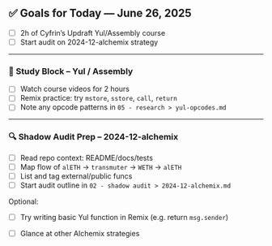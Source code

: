 ## ✅ Goals for Today — June 26, 2025

- [ ] 2h of Cyfrin’s Updraft Yul/Assembly course
- [ ] Start audit on 2024-12-alchemix strategy

---

### 🧠 Study Block – Yul / Assembly
- [ ] Watch course videos for 2 hours
- [ ] Remix practice: try `mstore`, `sstore`, `call`, `return`
- [ ] Note any opcode patterns in `05 - research > yul-opcodes.md`

---

### 🔍 Shadow Audit Prep – 2024-12-alchemix
- [ ] Read repo context: README/docs/tests
- [ ] Map flow of `alETH` → `transmuter` → `WETH` → `alETH`
- [ ] List and tag external/public funcs
- [ ] Start audit outline in `02 - shadow audit > 2024-12-alchemix.md`

Optional:
- [ ] Try writing basic Yul function in Remix (e.g. return `msg.sender`)
- [ ] Glance at other Alchemix strategies


